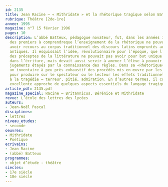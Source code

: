 ```yaml
---
id: 2135
title: Jean Racine – « Mithridate » et la rhétorique tragique selon Batteux
rubrique: Théâtre [2de-1re]
annee: 1995
magazine: n°7 15 février 1996
pages: 10
description: L’abbé Batteux, pédagogue novateur, fut, dans les années 1750, l’un
  des premiers à comprendreque l’enseignement de la rhétorique ne pouvait indéfiniment
  avoir recours au corpus traditionnel des discours latins empruntés aux historiens
  antiques. Il esquissait l’idée, révolutionnaire pour l’époque, que l’apprentissage
  des préceptes de la littérature ne pouvait pas avoir pour but unique leur réinvestissement
  dans l’écriture, mais devait aussi servir à amener l’élève à pouvoir formuler des
  jugements étayés par la connaissance des règles. Dans sa «Rhétorique», il présente
  un inventaire à peu près exhaustif des procédés mis en œuvre par les dramaturges
  pour produire sur le spectateur ou le lecteur les effets traditionnellement attribués
  à la tragédie – terreur, pitié, admiration. En d’autres termes, il constitue une
  excellente approche de quelques aspects essentiels du langage tragique. 
article_pdf: 2135.pdf
magazine_special: Racine – Britannicus, Bérénice et Mithridate
revue: L’école des lettres des lycées
auteurs:
- Jean-Noël Pascal
disciplines:
- lettres
niveau_etudes:
- seconde
oeuvres:
- Mithridate
- Poétique
ecrivains:
- Jean Racine
- (abbé) Batteux
programmes:
- objet d’étude - théâtre
siecles:
- 17e siècle
- 18e siècle
---
```

